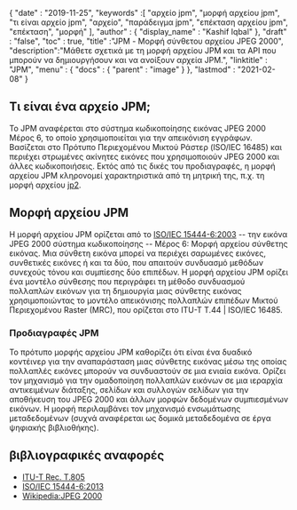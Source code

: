 {
  "date" : "2019-11-25",
  "keywords" :[ "αρχείο jpm", "μορφή αρχείου jpm", "τι είναι αρχείο jpm", "αρχείο", "παράδειγμα jpm", "επέκταση αρχείου jpm", "επέκταση", "μορφή" ],
  "author" : {
    "display_name" : "Kashif Iqbal"
},
  "draft" : "false",
  "toc" : true,
  "title" :"JPM - Μορφή σύνθετου αρχείου JPEG 2000",
  "description":"Μάθετε σχετικά με τη μορφή αρχείου JPM και τα API που μπορούν να δημιουργήσουν και να ανοίξουν αρχεία JPM.",
  "linktitle" : "JPM",
  "menu" : {
    "docs" : {
      "parent" : "image"
}
},
  "lastmod" : "2021-02-08"
}

## Τι είναι ένα αρχείο JPM;

Το JPM αναφέρεται στο σύστημα κωδικοποίησης εικόνας JPEG 2000 Μέρος 6, το οποίο χρησιμοποιείται για την απεικόνιση εγγράφων. Βασίζεται στο Πρότυπο Περιεχομένου Μικτού Ράστερ (ISO/IEC 16485) και περιέχει στρωμένες ακίνητες εικόνες που χρησιμοποιούν JPEG 2000 και άλλες κωδικοποιήσεις. Εκτός από τις δικές του προδιαγραφές, η μορφή αρχείου JPM κληρονομεί χαρακτηριστικά από τη μητρική της, π.χ. τη μορφή αρχείου [jp2](/el/image/jp2/).

## Μορφή αρχείου JPM

Η μορφή αρχείου JPM ορίζεται από το [ISO/IEC 15444-6:2003](https://www.iso.org/standard/61124.html) -- την εικόνα JPEG 2000 σύστημα κωδικοποίησης -- Μέρος 6: Μορφή αρχείου σύνθετης εικόνας. Μια σύνθετη εικόνα μπορεί να περιέχει σαρωμένες εικόνες, συνθετικές εικόνες ή και τα δύο, που απαιτούν συνδυασμό μεθόδων συνεχούς τόνου και συμπίεσης δύο επιπέδων. Η μορφή αρχείου JPM ορίζει ένα μοντέλο σύνθεσης που περιγράφει τη μέθοδο συνδυασμού πολλαπλών εικόνων για τη δημιουργία μιας σύνθετης εικόνας χρησιμοποιώντας το μοντέλο απεικόνισης πολλαπλών επιπέδων Μικτού Περιεχομένου Raster (MRC), που ορίζεται στο ITU-T T.44 | ISO/IEC 16485.

### Προδιαγραφές JPM
Το πρότυπο μορφής αρχείου JPM καθορίζει ότι είναι ένα δυαδικό κοντέινερ για την αναπαράσταση μιας σύνθετης εικόνας μέσω της οποίας πολλαπλές εικόνες μπορούν να συνδυαστούν σε μια ενιαία εικόνα. Ορίζει τον μηχανισμό για την ομαδοποίηση πολλαπλών εικόνων σε μια ιεραρχία αντικειμένων διάταξης, σελίδων και συλλογών σελίδων για την αποθήκευση του JPEG 2000 και άλλων μορφών δεδομένων συμπιεσμένων εικόνων. Η μορφή περιλαμβάνει τον μηχανισμό ενσωμάτωσης μεταδεδομένων (συχνά αναφέρεται ως δομικά μεταδεδομένα σε έργα ψηφιακής βιβλιοθήκης).

## βιβλιογραφικές αναφορές

* [ITU-T Rec. T.805](https://www.itu.int/rec/T-REC-T.805/en)
* [ISO/IEC 15444-6:2013](https://www.iso.org/standard/61124.html)
* [Wikipedia:JPEG 2000](https://en.wikipedia.org/wiki/JPEG_2000)

